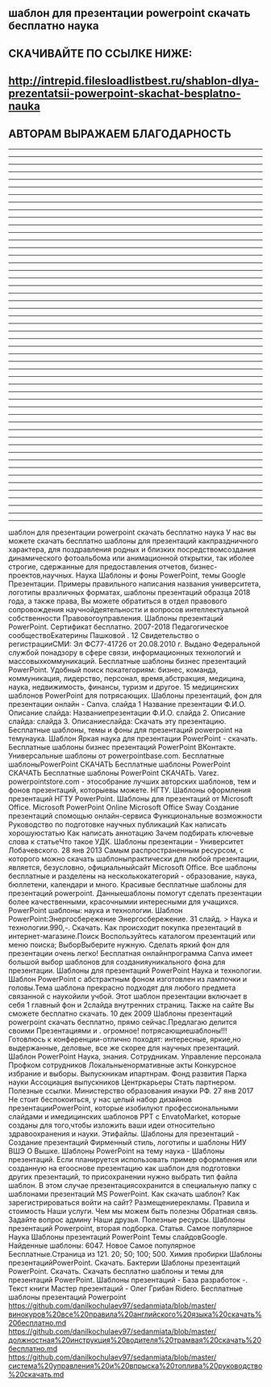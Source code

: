 шаблон для презентации powerpoint скачать бесплатно наука
--------------------------------------------------
СКАЧИВАЙТЕ ПО ССЫЛКЕ НИЖЕ:
--------------------------------------------------
http://intrepid.filesloadlistbest.ru/shablon-dlya-prezentatsii-powerpoint-skachat-besplatno-nauka
--------------------------------------------------
АВТОРАМ ВЫРАЖАЕМ БЛАГОДАРНОСТЬ
--------------------------------------------------
--------------------------------------------------
--------------------------------------------------
--------------------------------------------------
--------------------------------------------------
--------------------------------------------------
--------------------------------------------------
--------------------------------------------------
--------------------------------------------------
--------------------------------------------------
--------------------------------------------------
--------------------------------------------------
--------------------------------------------------
--------------------------------------------------
--------------------------------------------------
--------------------------------------------------
--------------------------------------------------
--------------------------------------------------
--------------------------------------------------
--------------------------------------------------
--------------------------------------------------
--------------------------------------------------
--------------------------------------------------
--------------------------------------------------
--------------------------------------------------
--------------------------------------------------
--------------------------------------------------
--------------------------------------------------
--------------------------------------------------
--------------------------------------------------
--------------------------------------------------
--------------------------------------------------
--------------------------------------------------
--------------------------------------------------
--------------------------------------------------
--------------------------------------------------
--------------------------------------------------
--------------------------------------------------
--------------------------------------------------
--------------------------------------------------
--------------------------------------------------
--------------------------------------------------
--------------------------------------------------
--------------------------------------------------
--------------------------------------------------
--------------------------------------------------
--------------------------------------------------
--------------------------------------------------
--------------------------------------------------
--------------------------------------------------
--------------------------------------------------
шаблон для презентации powerpoint скачать бесплатно наука У нас вы можете скачать бесплатно шаблоны для презентаций какпраздничного характера, для поздравления родных и близких посредствомсоздания динамического фотоальбома или анимационной открытки, так иболее строгие, сдержанные для предоставления отчетов, бизнес-проектов,научных. Наука Шаблоны и фоны PowerPoint, темы Google Презентации. Примеры правильного написания названия университета, логотипы вразличных форматах, шаблоны презентаций образца 2018 года, а также права, Вы можете обратиться в отдел правового сопровождения научнойдеятельности и вопросов интеллектуальной собственности Правовогоуправления. Шаблоны презентаций PowerPoint. Сертификат  бесплатно. 2007-2018 Педагогическое сообществоЕкатерины Пашковой  . 12 Свидетельство о регистрацииСМИ: Эл ФС77-41726 от 20.08.2010 г. Выдано Федеральной службой понадзору в сфере связи, информационных технологий и массовыхкоммуникаций. Бесплатные шаблоны бизнес презентаций PowerPoint. Удобный поиск покатегориям: бизнес, команда, коммуникация, лидерство, персонал, время,абстракция, медицина, наука, недвижимость, финансы, туризм и другое. 15 медицинских шаблонов PowerPoint для потрясающих. Шаблоны презентаций, фон для презентации онлайн - Canva. слайда 1 Название презентации Ф.И.О. Описание слайда: Названиепрезентации Ф.И.О.  слайда 2. Описание слайда:  слайда 3. Описаниеслайда: Скачать эту презентацию. Бесплатные шаблоны, темы и фоны для презентаций powerpoint на темунаука. Шаблон Яркая наука для презентации PowerPoint - скачать. Бесплатные шаблоны бизнес презентаций PowerPoint  ВКонтакте. Универсальные шаблоны от powerpointbase.com. Бесплатные шаблоныPowerPoint СКАЧАТЬ  Бесплатные шаблоны PowerPoint СКАЧАТЬ Бесплатные шаблоны PowerPoint СКАЧАТЬ. Varez. powerpointstore.com - этособрание лучших авторских шаблонов, тем и фонов презентаций, которыевы можете. НГТУ. Шаблоны оформления презентаций НГТУ
PowerPoint. Шаблоны для презентаций от Microsoft Office. Microsoft PowerPoint Online Microsoft Office Sway Создание презентаций спомощью онлайн-сервиса  Функциональные возможности Руководство по подготовке научных публикаций Как написать хорошуюстатью Как написать аннотацию Зачем подбирать ключевые слова к статьеЧто такое УДК. Шаблоны презентации - Университет Лобачевского. 28 янв 2013  Самым распространенным ресурсом, с которого можно скачать шаблоныпрактически для любой презентации, является, безусловно, официальныйсайт Microsoft Office. Все шаблоны бесплатные и разделены на несколькокатегорий - образование, наука, бюллетени, календари и много. Красивые бесплатные шаблоны для презентаций powerpoint. Данныешаблоны помогут сделать презентации более качественными, красочнымии интересными для учащихся. PowerPoint шаблоны: наука и технологии. Шаблон PowerPoint:Энергосбережение  Энергосбережение. 31 слайд. > Наука и технологии.990,-. Скачать. Как происходит покупка презентаций в интернет-магазине.Поиск Воспользуйтесь каталогом презентаций или меню поиска; ВыборВыберите нужную. Сделать яркий фон для презентации очень легко! Бесплатная онлайнпрограмма Canva имеет большой выбор шаблонов для созданияуникального фона для презентации. Шаблоны для презентаций PowerPoint Наука и технологии. Шаблон PowerPoint с абстрактным фоном изготовлен из лампочки и головы.Тема шаблона прекрасно подходят для любого предмета связанной с наукойили учбой. Этот шаблон презентации включает в себя 1 главный фон и 2слайда внутренних страниц. Также на сайте Вы сможете бесплатно скачать. 10 дек 2009  Шаблоны презентаций powerpoint скачать бесплатно, прямо сейчас.Предлагаю делится своими Презентациями и . огромное! потрясающиешаблоны!!! Готовлюсь к конференции-отлично походят: интересные, яркие,но выдержанные, деловые, все же скорее для научных презентаций. Шаблон PowerPoint Наука, знания. Сотрудникам. Управление персоналa  Профком сотрудников  Локальныенормативные акты  Конкурсное избрание и выборы. Выпускникам ипартнрам. Фонд развития Парка науки  Ассоциация выпускников  Центркарьеры  Стать партнером. Полезные ссылки. Министерство образования инауки РФ. 27 янв 2017  Не стоит беспокоиться, у нас целый набор дизайнов презентацииPowerPoint, которые изобилуют профессиональными слайдами и  имедицинских шаблонов РРТ с EnvatoMarket, которые созданы для того,чтобы изложить ваши идеи относительно здравоохранения и науки. Этифайлы. Шаблоны для презентаций - Создание презентаций
Фирменный стиль, логотипы и шаблоны НИУ ВШЭ  О Вышке. Шаблоны PowerPoint на тему наука - Шаблоны презентаций. Если планируется использовать пример оформления или созданную на егооснове презентацию как шаблон для подготовки других презентаций, то присохранении нужно выбрать тип файла  шаблон. В этом случае презентациясохранится в специальную папку с шаблонами презентаций MS PowerPoint. Как скачать шаблон? Как зарегистрироваться  войти на сайт? Размещениерекламы. Правила и стоимость  Наши услуги. Чем мы можем быть полезны Обратная связь. Задайте вопрос админу  Наши друзья. Полезные ресурсы. Шаблоны презентаций Powerpoint, вторая подборка.  Статья. Самое популярное Наука Шаблоны презентаций PowerPoint  Темы слайдовGoogle. Найденные шаблоны: 6047. Новое Самое популярное Бесплатные.Страница из 121. 20; 50; 100; 500. Химия пробирки Шаблоны презентацийPowerPoint. Скачать. Бактерии Шаблоны презентаций PowerPoint. Скачать. Скачать бесплатно шаблоны и темы для презентаций PowerPoint. Шаблоны презентаций - База разработок  -. Текст книги Мастер презентаций - Олег Грибан  Ridero. Бесплатные шаблоны презентаций Powerpoint
https://github.com/danilkochulaev97/sedanmiata/blob/master/винокуров%20все%20правила%20английского%20языка%20скачать%20бесплатно.md
https://github.com/danilkochulaev97/sedanmiata/blob/master/должностная%20инструкция%20водителя%20трамвая%20скачать%20бесплатно.md
https://github.com/danilkochulaev97/sedanmiata/blob/master/система%20управления%20и%20впрыска%20топлива%20руководство%20скачать.md